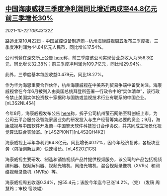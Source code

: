 <!--1634896863000-->
[中国海康威视三季度净利润同比增近两成至44.8亿元 前三季增长30%](https://cn.reuters.com/article/hikvision-q3-profit-1022-idCNKBS2HC0Z8)
------

<div><i>2021-10-22T09:43:32Z</i></div><p>路透北京10月22日 - 中国监控设备制造商--杭州海康威视周五发布三季度报，三季度净利润为44.84亿元人民币，同比增长17.54%。</p><p>公司刊登在深交所上公告 <a href="http://www.cninfo.com.cn/new/disclosure/detail?stockCode=002415&amp;announcementId=1211361153&amp;orgId=9900012688&amp;announcementTime=2021-10-22">here</a>称，前三季度该公司实现营业总收入为556.3亿元，同比增长32.38%；前三季度净利润为109.7亿元，同比增29.94%。</p><p>此外，三季度基本每股收益0.479元，同比18.27%。</p><p>作为华为海思重要合作伙伴，杭州海康威视在中美系列贸易争端中备受关注。海康威视曾在今年6月被列入由美国总统拜登所签署一行政令中的“实体清单”，该行政令禁止美国实体投资数十家据称与国防或监视技术行业有联系的中国企业。[nL3S2NL454]</p><p>今年8月，海康威视发布公告 <a href="http://www.szse.cn/disclosure/listed/bulletinDetail/index.html?a4be47f6-eb78-429a-96b0-5ef3a7744d7a">here</a>称，拆子公司杭州萤石网络至科创板上市，为公司云平台服务及智能家居业务的研发投入与生产经营筹集必要的资金；9月，海康威视与中国软件开发商--中国擎天软件科技签订合作协议，并共同成立场景化视觉算法联合实验室。[nL4S2PI0NT][nL4S2QH4K2]</p><p>海康威视上半年净利润64.8亿元，同比增长40.17%，因今年经济复苏，各板块业务（包括创新业务）快速增长。[nL4S2OZ1GS]</p><p>海康威视主要研发、制造和销售视频产品并提供视频服务，该公司的产品包括视频编码器、视频解码器、视频光端机、网络光端机、混合视频录像机（XVRs）和网络视频录像机（NVRs）等。</p><p>海康威视周五收涨0.34%，报55.4元；该股今年迄今已涨14.2%。（完） (发稿 周慧玲；审校 宿泱韫)</p>
